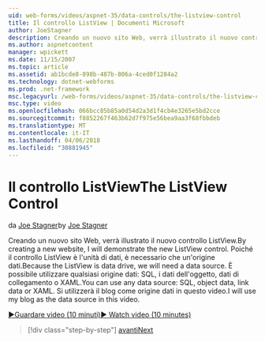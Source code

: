 ```yaml
---
uid: web-forms/videos/aspnet-35/data-controls/the-listview-control
title: Il controllo ListView | Documenti Microsoft
author: JoeStagner
description: Creando un nuovo sito Web, verrà illustrato il nuovo controllo ListView. Poiché il controllo ListView è l'unità di dati, è necessario che un'origine dati. È possibile utilizzare qualsiasi tipo di dati...
ms.author: aspnetcontent
manager: wpickett
ms.date: 11/15/2007
ms.topic: article
ms.assetid: ab1bcde8-898b-487b-806a-4ced0f1284a2
ms.technology: dotnet-webforms
ms.prod: .net-framework
msc.legacyurl: /web-forms/videos/aspnet-35/data-controls/the-listview-control
msc.type: video
ms.openlocfilehash: 066bcc85b85a0d54d2a3d1f4cb4e3265e5bd2cce
ms.sourcegitcommit: f8852267f463b62d7f975e56bea9aa3f68fbbdeb
ms.translationtype: MT
ms.contentlocale: it-IT
ms.lasthandoff: 04/06/2018
ms.locfileid: "30881945"
---
```

<a name="the-listview-control"></a><span data-ttu-id="ed9cb-105">Il controllo ListView</span><span class="sxs-lookup"><span data-stu-id="ed9cb-105">The ListView Control</span></span>
====================
<span data-ttu-id="ed9cb-106">da [Joe Stagner](https://github.com/JoeStagner)</span><span class="sxs-lookup"><span data-stu-id="ed9cb-106">by [Joe Stagner](https://github.com/JoeStagner)</span></span>

<span data-ttu-id="ed9cb-107">Creando un nuovo sito Web, verrà illustrato il nuovo controllo ListView.</span><span class="sxs-lookup"><span data-stu-id="ed9cb-107">By creating a new website, I will demonstrate the new ListView control.</span></span> <span data-ttu-id="ed9cb-108">Poiché il controllo ListView è l'unità di dati, è necessario che un'origine dati.</span><span class="sxs-lookup"><span data-stu-id="ed9cb-108">Because the ListView is data drive, we will need a data source.</span></span> <span data-ttu-id="ed9cb-109">È possibile utilizzare qualsiasi origine dati: SQL, i dati dell'oggetto, dati di collegamento o XAML.</span><span class="sxs-lookup"><span data-stu-id="ed9cb-109">You can use any data source: SQL, object data, link data or XAML.</span></span> <span data-ttu-id="ed9cb-110">Si utilizzerà il blog come origine dati in questo video.</span><span class="sxs-lookup"><span data-stu-id="ed9cb-110">I will use my blog as the data source in this video.</span></span>

[<span data-ttu-id="ed9cb-111">&#9654;Guardare video (10 minuti)</span><span class="sxs-lookup"><span data-stu-id="ed9cb-111">&#9654; Watch video (10 minutes)</span></span>](https://channel9.msdn.com/Blogs/ASP-NET-Site-Videos/the-listview-control)

> [!div class="step-by-step"]
> [<span data-ttu-id="ed9cb-112">avanti</span><span class="sxs-lookup"><span data-stu-id="ed9cb-112">Next</span></span>](the-datapager-control.md)
